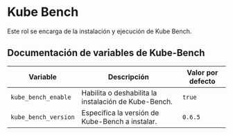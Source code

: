 # Kube Bench

Este rol se encarga de la instalación y ejecución de Kube Bench.

## Documentación de variables de Kube-Bench

| Variable            | Descripción                                              | Valor por defecto |
|---------------------|----------------------------------------------------------|-------------------|
| `kube_bench_enable` | Habilita o deshabilita la instalación de Kube-Bench.     | `true`            |
| `kube_bench_version`| Especifica la versión de Kube-Bench a instalar.          | `0.6.5`           |
